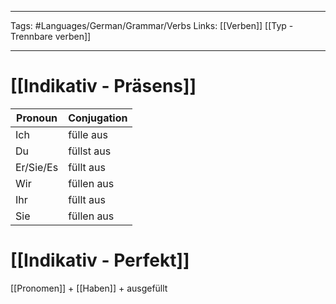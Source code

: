 ___
Tags: #Languages/German/Grammar/Verbs 
Links: [[Verben]] [[Typ - Trennbare verben]]
___
# [[Indikativ - Präsens]]
Pronoun|Conjugation
------------ | ------------
Ich | fülle aus
Du | füllst aus
Er/Sie/Es | füllt aus
Wir | füllen aus
Ihr | füllt aus
Sie | füllen aus

# [[Indikativ - Perfekt]]
[[Pronomen]] + [[Haben]] + ausgefüllt